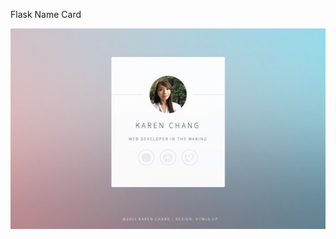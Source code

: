 Flask Name Card

![Flask Name Card](https://github.com/karen-developer/flask-name-card/blob/main/flask-name-card.jpg?raw=true)
